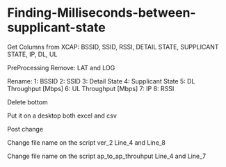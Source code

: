 # Finding-Milliseconds-between-supplicant-state


Get Columns from XCAP:
BSSID, SSID, RSSI, DETAIL STATE, SUPPLICANT STATE, IP, DL, UL


PreProcessing
Remove: LAT and LOG

 Rename:
1: BSSID
2: SSID
3: Detail State
4: Supplicant State
5: DL Throughput [Mbps]
6: UL Throughput [Mbps]
7: IP
8: RSSI

Delete bottom


Put it on a desktop both excel and csv

Post change

Change file name on the script ver_2
Line_4 and Line_8

Change file name on the script ap_to_ap_throuhput
Line_4 and Line_7
